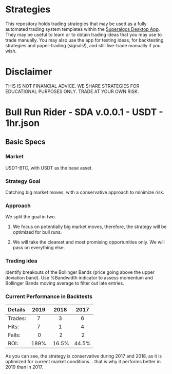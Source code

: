 # Strategies
This repository holds trading strategies that may be used as a fully automated trading system templates within the [Superalgos Desktop App](https://superalgos.org/tools-superalgos-desktop-app.shtml). They may be useful to learn or to obtain trading ideas that you may use to trade manually. You may also use the app for testing ideas, for backtesting strategies and paper-trading (signals!), and still live-trade manually if you wish.

# Disclaimer
THIS IS NOT FINANCIAL ADVICE. WE SHARE STRATEGIES FOR EDUCATIONAL PURPOSES ONLY. TRADE AT YOUR OWN RISK.

# Bull Run Rider - SDA v.0.0.1 - USDT - 1hr.json

## Basic Specs

### Market

USDT-BTC, with USDT as the base asset.

### Strategy Goal

Catching big market moves, with a conservative approach to minimize risk.

### Approach

We split the goal in two.

1. We focus on potentially big market moves, therefore, the strategy will be optimized for bull runs.

2. We will take the clearest and most promising opportunities only. We will pass on everything else.

### Trading idea

Identify breakouts of the Bollinger Bands (price going above the upper deviation band). Use %Bandwidth indicator to assess momentum and Bollinger Bands moving average to filter out late entries.


### Current Performance in Backtests

| Details | 2019 | 2018 | 2017 |
| :--- | :---: | :---: | :---: |
| Trades: | 7 | 3 | 6 |
| Hits: | 7 | 1 | 4 |
| Fails: | 0 | 2 | 2 |
| ROI: | 189% | 16.5% | 44.5% |

As you can see, the strategy is conservative during 2017 and 2018, as it is optimized for current market conditions... that is why it performs better in 2019 than in 2017.


